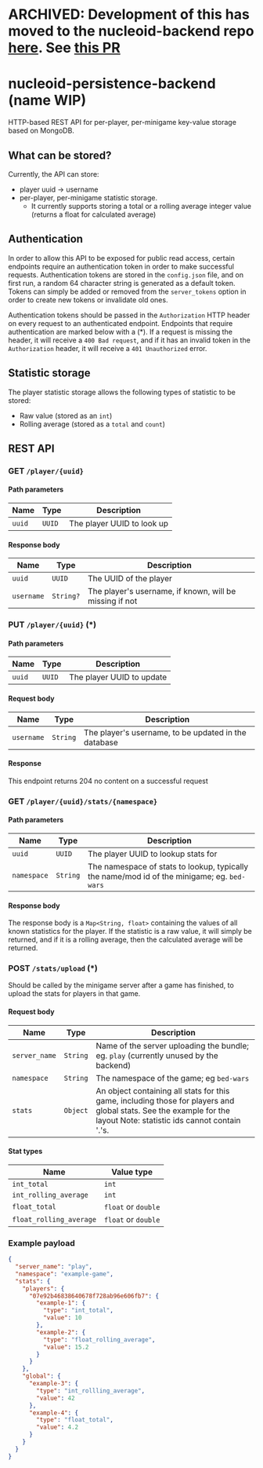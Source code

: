 # ARCHIVED: Development of this has moved to the nucleoid-backend repo [here](https://github.com/NucleoidMC/nucleoid-backend). See [this PR](https://github.com/NucleoidMC/nucleoid-backend/pull/11)

# nucleoid-persistence-backend (name WIP)
HTTP-based REST API for per-player, per-minigame key-value storage based on MongoDB.

## What can be stored?
Currently, the API can store:
- player uuid -> username 
- per-player, per-minigame statistic storage.
  - It currently supports storing a total or a rolling average integer value (returns a float for calculated average)

## Authentication
In order to allow this API to be exposed for public read access, certain endpoints require an authentication token in order to make successful requests.
Authentication tokens are stored in the `config.json` file, and on first run, a random 64 character string is generated as a default token. Tokens can simply be added or removed from the `server_tokens` option in order to create new tokens or invalidate old ones.

Authentication tokens should be passed in the `Authorization` HTTP header on every request to an authenticated endpoint. Endpoints that require authentication are marked below with a (*). If a request is missing the header, it will receive a `400 Bad request`, and if it has an invalid token in the `Authorization` header, it will receive a `401 Unauthorized` error.

## Statistic storage
The player statistic storage allows the following types of statistic to be stored:
- Raw value (stored as an `int`)
- Rolling average (stored as a `total` and `count`)

## REST API
### GET `/player/{uuid}`
#### Path parameters
| Name | Type | Description |
| --- | --- | --- |
| `uuid` | `UUID` | The player UUID to look up |

#### Response body
| Name | Type | Description |
| --- | --- | --- |
| `uuid` | `UUID` | The UUID of the player |
| `username` | `String?` | The player's username, if known, will be missing if not |

### PUT `/player/{uuid}` (*)
#### Path parameters
| Name | Type | Description |
| --- | --- | --- |
| `uuid` | `UUID` | The player UUID to update |

#### Request body
| Name | Type | Description |
| --- | --- | --- |
| `username` | `String` | The player's username, to be updated in the database

#### Response
This endpoint returns 204 no content on a successful request

### GET `/player/{uuid}/stats/{namespace}`
#### Path parameters
| Name | Type | Description |
| --- | --- | --- |
| `uuid` | `UUID` | The player UUID to lookup stats for |
| `namespace` | `String` | The namespace of stats to lookup, typically the name/mod id of the minigame; eg. `bed-wars` |

#### Response body
The response body is a `Map<String, float>` containing the values of all known statistics for the player. If the statistic is a raw value, it will simply be returned, and if it is a rolling average, then the calculated average will be returned.

### POST `/stats/upload` (*)
Should be called by the minigame server after a game has finished, to upload the stats for players in that game.

#### Request body
| Name | Type | Description |
| --- | --- | --- |
| `server_name` | `String` | Name of the server uploading the bundle; eg. `play` (currently unused by the backend) |
| `namespace` | `String` | The namespace of the game; eg `bed-wars` |
| `stats` | `Object` | An object containing all stats for this game, including those for players and global stats. See the example for the layout Note: statistic ids cannot contain '.'s. |

#### Stat types
| Name | Value type |
| --- | --- |
| `int_total` | `int` |
| `int_rolling_average` | `int` |
| `float_total` | `float` or `double` |
| `float_rolling_average` | `float` or `double` |

### Example payload
```json
{
  "server_name": "play",
  "namespace": "example-game",
  "stats": {
    "players": {
      "07e92b46838640678f728ab96e606fb7": {
        "example-1": {
          "type": "int_total",
          "value": 10
        },
        "example-2": {
          "type": "float_rolling_average",
          "value": 15.2
        }
      }
    },
    "global": {
      "example-3": {
        "type": "int_rollling_average",
        "value": 42
      },
      "example-4": {
        "type": "float_total",
        "value": 4.2
      }
    }
  }
}
```
